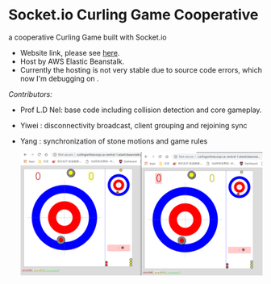 # Socket.io Curling Game Cooperative
a cooperative Curling Game built with Socket.io

* Website link, please see [here](http://curlingonlinecoop.ca-central-1.elasticbeanstalk.com/). 
* Host by AWS Elastic Beanstalk. 
* Currently the hosting is not very stable due to source code errors,  which now I'm debugging on .

 *Contributors:*
 
* Prof L.D Nel: base code including collision detection and core gameplay.
* Yiwei : disconnectivity broadcast, client grouping and rejoining sync
* Yang : synchronization of stone motions and game rules

  ![The link](https://github.com/zywkloo/Socket.io-Curling-Game-Coop/raw/master/ScreenShot.png)
